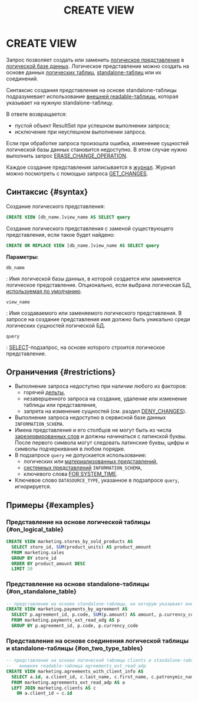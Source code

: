 ﻿---
layout: default
title: CREATE VIEW
nav_order: 19
parent: Запросы SQL+
grand_parent: Справочная информация
has_children: false
has_toc: false
---

# CREATE VIEW

Запрос позволяет создать или заменить [логическое представление](../../../overview/main_concepts/logical_view/logical_view.md) 
в [логической базе данных](../../../overview/main_concepts/logical_db/logical_db.md). Логическое представление 
можно создать на основе данных [логических таблиц](../../../overview/main_concepts/logical_table/logical_table.md),
[standalone-таблиц](../../../overview/main_concepts/standalone_table/standalone_table.md) или их соединений.

Синтаксис создания представления на основе standalone-таблицы подразумевает использование
[внешней readable-таблицы](../../../overview/main_concepts/external_table/external_table.md#readable_table), которая
указывает на нужную standalone-таблицу.

В ответе возвращается:
* пустой объект ResultSet при успешном выполнении запроса;
* исключение при неуспешном выполнении запроса.

Если при обработке запроса произошла ошибка, изменение сущностей логической базы данных становится недоступно. В этом
случае нужно выполнить запрос [ERASE_CHANGE_OPERATION](../ERASE_CHANGE_OPERATION/ERASE_CHANGE_OPERATION.md).

Каждое создание представления записывается в [журнал](../../../overview/main_concepts/changelog/changelog.md). Журнал
можно посмотреть с помощью запроса [GET_CHANGES](../GET_CHANGES/GET_CHANGES.md). 

## Синтаксис {#syntax}

Создание логического представления:
```sql
CREATE VIEW [db_name.]view_name AS SELECT query
```

Создание логического представления с заменой существующего представления, если такое будет найдено:
```sql
CREATE OR REPLACE VIEW [db_name.]view_name AS SELECT query
```

**Параметры:**

`db_name`

: Имя логической базы данных, в которой создается или заменяется логическое представление. 
  Опционально, если выбрана логическая БД, 
  [используемая по умолчанию](../../../working_with_system/other_features/default_db_set-up/default_db_set-up.md).

`view_name`

: Имя создаваемого или заменяемого логического представления. В запросе на создание 
  представления имя должно быть уникально среди логических сущностей логической БД.

`query`

: [SELECT](../SELECT/SELECT.md)-подзапрос, на основе которого строится логическое представление.

## Ограничения {#restrictions}

* Выполнение запроса недоступно при наличии любого из факторов:
  * горячей [дельты](../../../overview/main_concepts/delta/delta.md),
  * незавершенного запроса на создание, удаление или изменение таблицы или представления,
  * запрета на изменение сущностей (см. раздел [DENY_CHANGES](../DENY_CHANGES/DENY_CHANGES.md)).
* Выполнение запроса недоступно в сервисной базе данных `INFORMATION_SCHEMA`.
* Имена представления и его столбцов не могут быть из числа [зарезервированных слов](../../reserved_words/reserved_words.md) 
  и должны начинаться с латинской буквы. После первого символа могут следовать латинские буквы, цифры и символы 
  подчеркивания в любом порядке.
* В подзапросе `query` не допускается использование:
  * логических или [материализованных представлений](../../../overview/main_concepts/materialized_view/materialized_view.md),
  * [системных представлений](../../system_views/system_views.md) `INFORMATION_SCHEMA`,
  * ключевого слова [FOR SYSTEM_TIME](../SELECT/SELECT.md#for_system_time).
* Ключевое слово `DATASOURCE_TYPE`, указанное в подзапросе `query`, игнорируется.

## Примеры {#examples}

### Представление на основе логической таблицы {#on_logical_table}

```sql
CREATE VIEW marketing.stores_by_sold_products AS
  SELECT store_id, SUM(product_units) AS product_amount
  FROM marketing.sales
  GROUP BY store_id
  ORDER BY product_amount DESC
  LIMIT 20
```

### Представление на основе standalone-таблицы {#on_standalone_table}

```sql
-- представление на основе standalone-таблицы, на которую указывает внешняя readable-таблица payments_ext_read_adg
CREATE VIEW marketing.payments_by_agreement AS
  SELECT p.agreement_id, p.code, SUM(p.amount) AS amount, p.currency_code 
  FROM marketing.payments_ext_read_adg AS p 
  GROUP BY p.agreement_id, p.code, p.currency_code
```

### Представление на основе соединения логической таблицы и standalone-таблицы {#on_two_type_tables}

```sql
-- представление на основе логической таблицы clients и standalone-таблицы, на которую указывает 
--   внешняя readable-таблица agreements_ext_read_adp
CREATE VIEW marketing.agreements_with_client_info AS
  SELECT a.id, a.client_id, c.last_name, c.first_name, c.patronymic_name 
  FROM marketing.agreements_ext_read_adp AS a
  LEFT JOIN marketing.clients AS c
    ON a.client_id = c.id
```